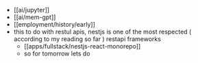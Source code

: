 - [[ai/jupyter]]
- [[ai/mem-gpt]]
- [[employment/history/early]]
- this to do with restul apis, nestjs is one of the most respected ( according to my reading so far ) restapi frameworks
	- [[apps/fullstack/nestjs-react-monorepo]]
	- so for tomorrow lets do